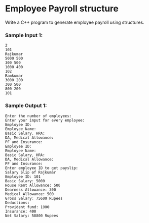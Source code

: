 # Employee Payroll structure

Write a C++ program to generate employee payroll using structures.

### Sample Input 1:

```
2
101
Rajkumar
5000 500
300 500
1000 400
102
Ramkumar
3000 200
300 500
800 200
101
```

### Sample Output 1:

```
Enter the number of employees:
Enter your input for every employee:
Employee ID:
Employee Name:
Basic Salary, HRA:
DA, Medical Allowance:
PF and Insurance:
Employee ID:
Employee Name:
Basic Salary, HRA:
DA, Medical Allowance:
PF and Insurance:
Enter employee ID to get payslip:
Salary Slip of Rajkumar
Employee ID: 101
Basic Salary: 5000
House Rent Allowance: 500
Dearness Allowance: 300
Medical Allowance: 500
Gross Salary: 75600 Rupees
Deductions:
Provident fund: 1000
Insurance: 400
Net Salary: 58800 Rupees
```
